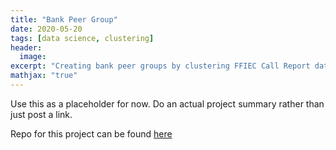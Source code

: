 ```yaml
---
title: "Bank Peer Group"
date: 2020-05-20
tags: [data science, clustering]
header:
  image: 
excerpt: "Creating bank peer groups by clustering FFIEC Call Report data."
mathjax: "true"
---
```

Use this as a placeholder for now. Do an actual project summary rather than just post a link.

Repo for this project can be found [here](https://github.com/calebcorpuz1/Wallstreetbets-Analysis)


